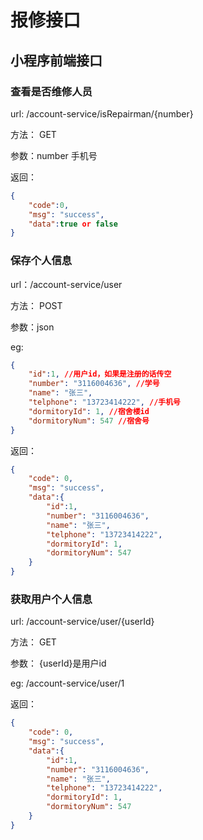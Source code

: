 # 报修接口

## 小程序前端接口

### 查看是否维修人员

url: /account-service/isRepairman/{number}

方法： GET

参数：number 手机号

返回： 

```json
{
    "code":0,
    "msg": "success",
    "data":true or false
}
```



### 保存个人信息

url：/account-service/user

方法： POST

参数：json

eg:

```json
{
    "id":1, //用户id，如果是注册的话传空
    "number": "3116004636", //学号
    "name": "张三",
    "telphone": "13723414222", //手机号
    "dormitoryId": 1, //宿舍楼id
    "dormitoryNum": 547 //宿舍号
}
```

返回：

```json
{
    "code": 0,
    "msg": "success",
    "data":{
        "id":1, 
        "number": "3116004636",
        "name": "张三",
        "telphone": "13723414222",
        "dormitoryId": 1, 
        "dormitoryNum": 547 
    }
}
```



### 获取用户个人信息

url: /account-service/user/{userId}

方法： GET

参数： {userId}是用户id

eg: /account-service/user/1

返回：

```json
{
    "code": 0,
    "msg": "success",
    "data":{
        "id":1, 
        "number": "3116004636",
        "name": "张三",
        "telphone": "13723414222",
        "dormitoryId": 1, 
        "dormitoryNum": 547 
    }
}
```







